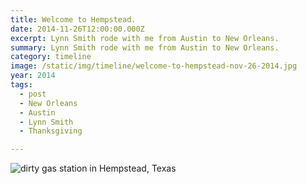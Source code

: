 ```yaml
---
title: Welcome to Hempstead.
date: 2014-11-26T12:00:00.000Z
excerpt: Lynn Smith rode with me from Austin to New Orleans.
summary: Lynn Smith rode with me from Austin to New Orleans.
category: timeline
image: /static/img/timeline/welcome-to-hempstead-nov-26-2014.jpg
year: 2014
tags:
  - post 
  - New Orleans
  - Austin
  - Lynn Smith
  - Thanksgiving

---
```


![dirty gas station in Hempstead, Texas](/static/img/timeline/welcome-to-hempstead-nov-26-2014.jpg "dirty gas station in Hempstead, Texas")
